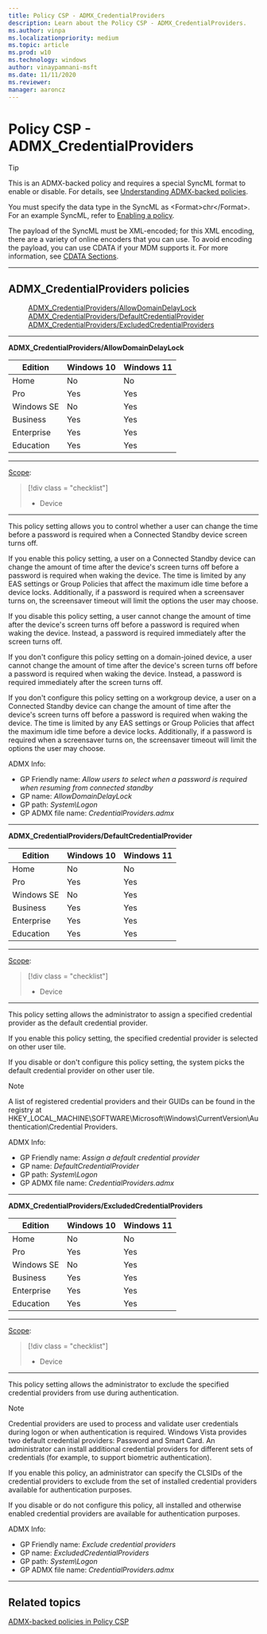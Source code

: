 ```yaml
---
title: Policy CSP - ADMX_CredentialProviders
description: Learn about the Policy CSP - ADMX_CredentialProviders.
ms.author: vinpa
ms.localizationpriority: medium
ms.topic: article
ms.prod: w10
ms.technology: windows
author: vinaypamnani-msft
ms.date: 11/11/2020
ms.reviewer:
manager: aaroncz
---
```


# Policy CSP - ADMX_CredentialProviders

> [!TIP]
> This is an ADMX-backed policy and requires a special SyncML format to enable or disable. For details, see [Understanding ADMX-backed policies](../understanding-admx-backed-policies.md).
>
> You must specify the data type in the SyncML as &lt;Format&gt;chr&lt;/Format&gt;. For an example SyncML, refer to [Enabling a policy](../understanding-admx-backed-policies.md#enabling-a-policy).
>
> The payload of the SyncML must be XML-encoded; for this XML encoding, there are a variety of online encoders that you can use. To avoid encoding the payload, you can use CDATA if your MDM supports it. For more information, see [CDATA Sections](http://www.w3.org/TR/REC-xml/#sec-cdata-sect).

<hr/>

<!--Policies-->
## ADMX_CredentialProviders policies

<dl>
  <dd>
    <a href="#admx-credentialproviders-allowdomaindelaylock">ADMX_CredentialProviders/AllowDomainDelayLock</a>
  </dd>
  <dd>
    <a href="#admx-credentialproviders-defaultcredentialprovider">ADMX_CredentialProviders/DefaultCredentialProvider</a>
  </dd>
  <dd>
    <a href="#admx-credentialproviders-excludedcredentialproviders">ADMX_CredentialProviders/ExcludedCredentialProviders</a>
  </dd>
</dl>


<hr/>

<!--Policy-->
<a href="" id="admx-credentialproviders-allowdomaindelaylock"></a>**ADMX_CredentialProviders/AllowDomainDelayLock**

<!--SupportedSKUs-->


|Edition|Windows 10|Windows 11|
|--- |--- |--- |
|Home|No|No|
|Pro|Yes|Yes|
|Windows SE|No|Yes|
|Business|Yes|Yes|
|Enterprise|Yes|Yes|
|Education|Yes|Yes|

<!--/SupportedSKUs-->
<hr/>

<!--Scope-->
[Scope](./policy-configuration-service-provider.md#policy-scope):

> [!div class = "checklist"]
> * Device

<hr/>

<!--/Scope-->
<!--Description-->
This policy setting allows you to control whether a user can change the time before a password is required when a Connected Standby device screen turns off.

If you enable this policy setting, a user on a Connected Standby device can change the amount of time after the device's screen turns off before a password is required when waking the device. The time is limited by any EAS settings or Group Policies that affect the maximum idle time before a device locks. Additionally, if a password is required when a screensaver turns on, the screensaver timeout will limit the options the user may choose.

If you disable this policy setting, a user cannot change the amount of time after the device's screen turns off before a password is required when waking the device. Instead, a password is required immediately after the screen turns off.

If you don't configure this policy setting on a domain-joined device, a user cannot change the amount of time after the device's screen turns off before a password is required when waking the device. Instead, a password is required immediately after the screen turns off.

If you don't configure this policy setting on a workgroup device, a user on a Connected Standby device can change the amount of time after the device's screen turns off before a password is required when waking the device. The time is limited by any EAS settings or Group Policies that affect the maximum idle time before a device locks. Additionally, if a password is required when a screensaver turns on, the screensaver timeout will limit the options the user may choose.

<!--/Description-->


<!--ADMXBacked-->
ADMX Info:
-   GP Friendly name: *Allow users to select when a password is required when resuming from connected standby*
-   GP name: *AllowDomainDelayLock*
-   GP path: *System\Logon*
-   GP ADMX file name: *CredentialProviders.admx*

<!--/ADMXBacked-->
<!--/Policy-->
<hr/>

<!--Policy-->
<a href="" id="admx-credentialproviders-defaultcredentialprovider"></a>**ADMX_CredentialProviders/DefaultCredentialProvider**

<!--SupportedSKUs-->

|Edition|Windows 10|Windows 11|
|--- |--- |--- |
|Home|No|No|
|Pro|Yes|Yes|
|Windows SE|No|Yes|
|Business|Yes|Yes|
|Enterprise|Yes|Yes|
|Education|Yes|Yes|

<!--/SupportedSKUs-->
<hr/>

<!--Scope-->
[Scope](./policy-configuration-service-provider.md#policy-scope):

> [!div class = "checklist"]
> * Device

<hr/>

<!--/Scope-->
<!--Description-->
This policy setting allows the administrator to assign a specified credential provider as the default credential provider.

If you enable this policy setting, the specified credential provider is selected on other user tile.

If you disable or don't configure this policy setting, the system picks the default credential provider on other user tile.

> [!NOTE]
> A list of registered credential providers and their GUIDs can be found in the registry at HKEY_LOCAL_MACHINE\SOFTWARE\Microsoft\Windows\CurrentVersion\Authentication\Credential Providers.

<!--/Description-->

<!--ADMXBacked-->
ADMX Info:
-   GP Friendly name: *Assign a default credential provider*
-   GP name: *DefaultCredentialProvider*
-   GP path: *System\Logon*
-   GP ADMX file name: *CredentialProviders.admx*

<!--/ADMXBacked-->
<!--/Policy-->
<hr/>


<!--Policy-->
<a href="" id="admx-credentialproviders-excludedcredentialproviders"></a>**ADMX_CredentialProviders/ExcludedCredentialProviders**

<!--SupportedSKUs-->

|Edition|Windows 10|Windows 11|
|--- |--- |--- |
|Home|No|No|
|Pro|Yes|Yes|
|Windows SE|No|Yes|
|Business|Yes|Yes|
|Enterprise|Yes|Yes|
|Education|Yes|Yes|

<!--/SupportedSKUs-->
<hr/>

<!--Scope-->
[Scope](./policy-configuration-service-provider.md#policy-scope):

> [!div class = "checklist"]
> * Device

<hr/>

<!--/Scope-->
<!--Description-->
This policy setting allows the administrator to exclude the specified credential providers from use during authentication.

> [!NOTE]
> Credential providers are used to process and validate user credentials during logon or when authentication is required. Windows Vista provides two default credential providers: Password and Smart Card. An administrator can install additional credential providers for different sets of credentials (for example, to support biometric authentication).

If you enable this policy, an administrator can specify the CLSIDs of the credential providers to exclude from the set of installed credential providers available for authentication purposes.

If you disable or do not configure this policy, all installed and otherwise enabled credential providers are available for authentication purposes.

<!--/Description-->

<!--ADMXBacked-->
ADMX Info:
-   GP Friendly name: *Exclude credential providers*
-   GP name: *ExcludedCredentialProviders*
-   GP path: *System\Logon*
-   GP ADMX file name: *CredentialProviders.admx*

<!--/ADMXBacked-->
<!--/Policy-->
<hr/>


<!--/Policies-->

## Related topics

[ADMX-backed policies in Policy CSP](./policies-in-policy-csp-admx-backed.md)